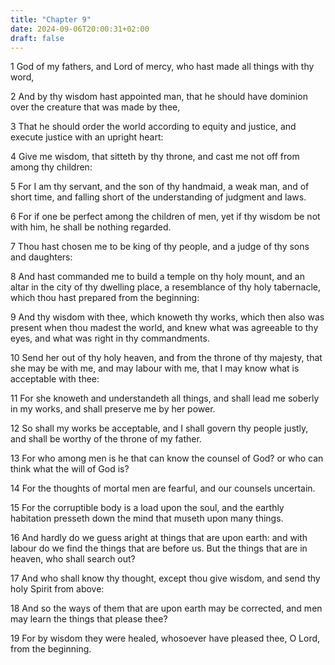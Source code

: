 ```yaml
---
title: "Chapter 9"
date: 2024-09-06T20:00:31+02:00
draft: false
---
```



1 God of my fathers, and Lord of mercy, who hast made all things with thy word,

2 And by thy wisdom hast appointed man, that he should have dominion over the creature that was made by thee,

3 That he should order the world according to equity and justice, and execute justice with an upright heart:

4 Give me wisdom, that sitteth by thy throne, and cast me not off from among thy children:

5 For I am thy servant, and the son of thy handmaid, a weak man, and of short time, and falling short of the understanding of judgment and laws.

6 For if one be perfect among the children of men, yet if thy wisdom be not with him, he shall be nothing regarded.

7 Thou hast chosen me to be king of thy people, and a judge of thy sons and daughters:

8 And hast commanded me to build a temple on thy holy mount, and an altar in the city of thy dwelling place, a resemblance of thy holy tabernacle, which thou hast prepared from the beginning:

9 And thy wisdom with thee, which knoweth thy works, which then also was present when thou madest the world, and knew what was agreeable to thy eyes, and what was right in thy commandments.

10 Send her out of thy holy heaven, and from the throne of thy majesty, that she may be with me, and may labour with me, that I may know what is acceptable with thee:

11 For she knoweth and understandeth all things, and shall lead me soberly in my works, and shall preserve me by her power.

12 So shall my works be acceptable, and I shall govern thy people justly, and shall be worthy of the throne of my father.

13 For who among men is he that can know the counsel of God? or who can think what the will of God is?

14 For the thoughts of mortal men are fearful, and our counsels uncertain.

15 For the corruptible body is a load upon the soul, and the earthly habitation presseth down the mind that museth upon many things.

16 And hardly do we guess aright at things that are upon earth: and with labour do we find the things that are before us. But the things that are in heaven, who shall search out?

17 And who shall know thy thought, except thou give wisdom, and send thy holy Spirit from above:

18 And so the ways of them that are upon earth may be corrected, and men may learn the things that please thee?

19 For by wisdom they were healed, whosoever have pleased thee, O Lord, from the beginning.

